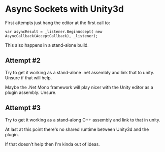 # Async Sockets with Unity3d

First attempts just hang the editor at the first call to:

	var asyncResult = _listener.BeginAccept( new AsyncCallback(AcceptCallback), _listener);

This also happens in a stand-alone build.

## Attempt #2

Try to get it working as a stand-alone .net assembly and link that to unity. Unsure if that will help.

Maybe the .Net Mono framework will play nicer with the Unity editor as a plugin assembly. Unsure.

## Attempt #3

Try to get it working as a stand-along C++ assembly and link to that in unity. 

At last at this point there's no shared runtime between Unity3d and the plugin.

If that doesn't help then I'm kinda out of ideas.


